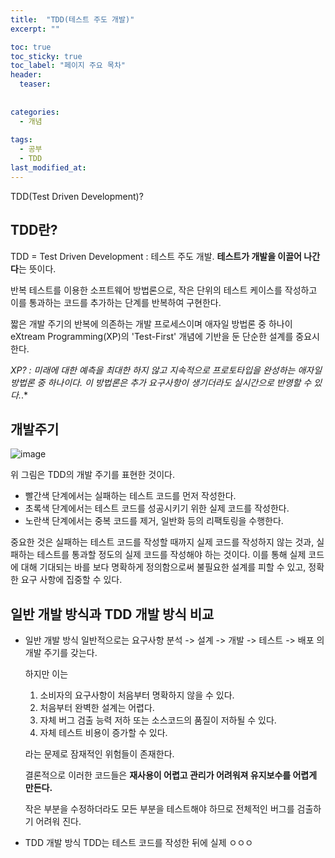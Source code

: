 ```yaml
---
title:  "TDD(테스트 주도 개발)"
excerpt: ""

toc: true
toc_sticky: true
toc_label: "페이지 주요 목차"
header:
  teaser: 
  
  
categories:
  - 개념
  
tags:
  - 공부
  - TDD
last_modified_at: 
---
```


TDD(Test Driven Development)?

## TDD란?

TDD = Test Driven Development : 테스트 주도 개발. **테스트가 개발을 이끌어 나간다**는 뜻이다.

반복 테스트를 이용한 소프트웨어 방법론으로, 작은 단위의 테스트 케이스를 작성하고 이를 통과하는 코드를 추가하는 단계를 반복하여 구현한다.

짧은 개발 주기의 반복에 의존하는 개발 프로세스이며 애자일 방법론 중 하나이 eXtream Programming(XP)의 'Test-First' 개념에 기반을 둔 단순한 설계를 중요시한다.

*XP? : 미래에 대한 예측을 최대한 하지 않고 지속적으로 프로토타입을 완성하는 애자일 방법론 중 하나이다. 이 방법론은 추가 요구사항이 생기더라도 실시간으로 반영할 수 있다.*.*

## 개발주기

![image](https://user-images.githubusercontent.com/41438361/90339980-bac85f80-e02f-11ea-8f78-a3d541d287fa.png)

위 그림은 TDD의 개발 주기를 표현한 것이다.

* 빨간색 단계에서는 실패하는 테스트 코드를 먼저 작성한다.
* 초록색 단계에서는 테스트 코드를 성공시키기 위한 실제 코드를 작성한다.
* 노란색 단계에서는 중복 코드를 제거, 일반화 등의 리팩토링을 수행한다.

중요한 것은 실패하는 테스트 코드를 작성할 때까지 실제 코드를 작성하지 않는 것과, 실패하는 테스트를 통과할 정도의 실제 코드를 작성해야 하는 것이다. 이를 통해 실제 코드에 대해 기대되는 바를 보다 명확하게 정의함으로써 불필요한 설계를 피할 수 있고, 정확한 요구 사항에 집중할 수 있다.

## 일반 개발 방식과 TDD 개발 방식 비교

* 일반 개발 방식
  일반적으로는 요구사항 분석 -> 설계 -> 개발 -> 테스트 -> 배포 의 개발 주기를 갖는다.
  
  하지만 이는 
  1. 소비자의 요구사항이 처음부터 명확하지 않을 수 있다.
  2. 처음부터 완벽한 설계는 어렵다.
  3. 자체 버그 검출 능력 저하 또는 소스코드의 품질이 저하될 수 있다.
  4. 자체 테스트 비용이 증가할 수 있다.
  
  라는 문제로 잠재적인 위험들이 존재한다.
  
  결론적으로 이러한 코드들은 **재사용이 어렵고 관리가 어려워져 유지보수를 어렵게 만든다.**
  
  작은 부분을 수정하더라도 모든 부분을 테스트해야 하므로 전체적인 버그를 검출하기 어려워 진다.
  
* TDD 개발 방식
  TDD는 테스트 코드를 작성한 뒤에 실제 ㅇㅇㅇ

